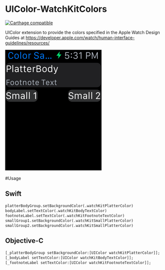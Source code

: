 # UIColor-WatchKitColors
[![Carthage compatible](https://img.shields.io/badge/Carthage-compatible-4BC51D.svg?style=flat)](https://github.com/Carthage/Carthage)

UIColor extension to provide the colors specified in the Apple Watch Design Guides at https://developer.apple.com/watch/human-interface-guidelines/resources/

![Sample Image](UIColor%2BWatchKitColors%20Sample.png)

#Usage

## Swift
	platterBodyGroup.setBackgroundColor(.watchKitPlatterColor)
	bodyLabel.setTextColor(.watchKitBodyTextColor)
	footnoteLabel.setTextColor(.watchKitFootnoteTextColor)
	smallGroup1.setBackgroundColor(.watchKitSmallPlatterColor)
	smallGroup2.setBackgroundColor(.watchKitSmallPlatterColor)

## Objective-C
	[_platterBodyGroup setBackgroundColor:[UIColor watchKitPlatterColor]];
	[_bodyLabel setTextColor:[UIColor watchKitBodyTextColor]];
	[_footnoteLabel setTextColor:[UIColor watchKitFootnoteTextColor]];
